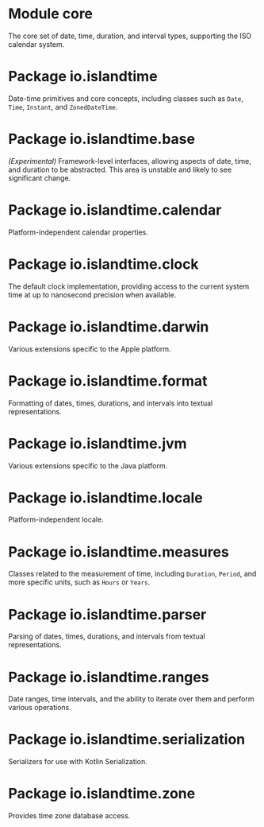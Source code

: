# Module core

The core set of date, time, duration, and interval types, supporting the ISO calendar system.

# Package io.islandtime

Date-time primitives and core concepts, including classes such as `Date`, `Time`, `Instant`, and `ZonedDateTime`.

# Package io.islandtime.base

*(Experimental)* Framework-level interfaces, allowing aspects of date, time, and duration to be abstracted. This area is unstable and likely to see significant change.

# Package io.islandtime.calendar

Platform-independent calendar properties.

# Package io.islandtime.clock

The default clock implementation, providing access to the current system time at up to nanosecond precision when available.

# Package io.islandtime.darwin

Various extensions specific to the Apple platform.

# Package io.islandtime.format

Formatting of dates, times, durations, and intervals into textual representations.

# Package io.islandtime.jvm

Various extensions specific to the Java platform.

# Package io.islandtime.locale

Platform-independent locale.

# Package io.islandtime.measures

Classes related to the measurement of time, including `Duration`, `Period`, and more specific units, such as `Hours` or `Years`.

# Package io.islandtime.parser

Parsing of dates, times, durations, and intervals from textual representations.

# Package io.islandtime.ranges

Date ranges, time intervals, and the ability to iterate over them and perform various operations.

# Package io.islandtime.serialization

Serializers for use with Kotlin Serialization.

# Package io.islandtime.zone

Provides time zone database access.
